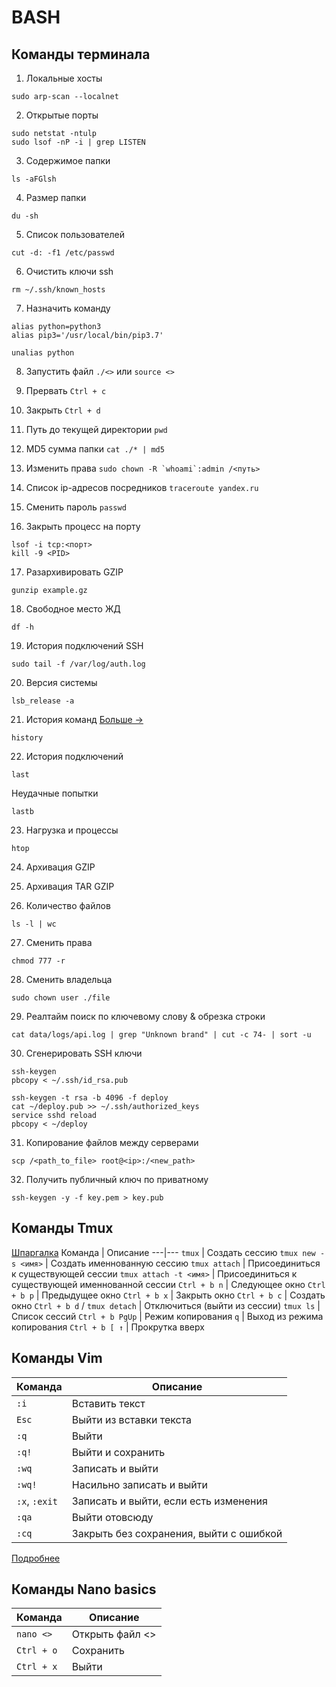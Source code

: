 # BASH
## Команды терминала
1. Локальные хосты
```
sudo arp-scan --localnet
```

2. Открытые порты
```
sudo netstat -ntulp
sudo lsof -nP -i | grep LISTEN
```

3. Содержимое папки
```
ls -aFGlsh
```

4. Размер папки
```
du -sh
```

5. Список пользователей
```
cut -d: -f1 /etc/passwd
```

6. Очистить ключи ssh
```
rm ~/.ssh/known_hosts
```

7. Назначить команду
```
alias python=python3
alias pip3='/usr/local/bin/pip3.7'
```
```
unalias python
```

8. Запустить файл
``` ./<> ``` или ``` source <> ```

9. Прервать
``` Ctrl + c ```

10. Закрыть
``` Ctrl + d ```

11. Путь до текущей директории
``` pwd ```

12. MD5 сумма папки
``` cat ./* | md5 ```

13. Изменить права
``` sudo chown -R `whoami`:admin /<путь> ```

14. Список ip-адресов посредников
``` traceroute yandex.ru ```

15. Сменить пароль
``` passwd ```

16. Закрыть процесс на порту
```
lsof -i tcp:<порт>
kill -9 <PID>
```

17. Разархивировать GZIP
```
gunzip example.gz
```

18. Свободное место ЖД
```
df -h
```

19. История подключений SSH
```
sudo tail -f /var/log/auth.log
```

20. Версия системы
```
lsb_release -a
```

21. История команд
[Больше →](https://losst.ru/istoriya-komand-linux)
```
history
```

22. История подключений
```
last
```

Неудачные попытки
```
lastb
```

23. Нагрузка и процессы
```
htop
```

24. Архивация GZIP

25. Архивация TAR GZIP

26. Количество файлов
```
ls -l | wc
```

27. Сменить права
```
chmod 777 -r
```

28. Сменить владельца
```
sudo chown user ./file
```

29. Реалтайм поиск по ключевому слову & обрезка строки
```
cat data/logs/api.log | grep "Unknown brand" | cut -c 74- | sort -u
```

30. Сгенерировать SSH ключи
```
ssh-keygen
pbcopy < ~/.ssh/id_rsa.pub
```

```
ssh-keygen -t rsa -b 4096 -f deploy
cat ~/deploy.pub >> ~/.ssh/authorized_keys
service sshd reload
pbcopy < ~/deploy
```

31. Копирование файлов между серверами
```
scp /<path_to_file> root@<ip>:/<new_path>
```

32. Получить публичный ключ по приватному
```
ssh-keygen -y -f key.pem > key.pub
```

## Команды Tmux
[Шпаргалка](https://habr.com/ru/post/126996/)
Команда | Описание
---|---
``` tmux ``` | Создать сессию
``` tmux new -s <имя> ``` | Создать именнованную сессию
``` tmux attach ``` | Присоединиться к существующей сессии
``` tmux attach -t <имя> ``` | Присоединиться к существующей именнованной сессии
``` Ctrl + b n ``` | Следующее окно
``` Ctrl + b p ``` | Предыдущее окно
``` Ctrl + b x ``` | Закрыть окно
``` Ctrl + b c ``` | Создать окно
``` Ctrl + b d ``` / ``` tmux detach ``` | Отключиться (выйти из сессии)
``` tmux ls ``` | Список сессий
``` Ctrl + b PgUp ``` | Режим копирования
``` q ``` | Выход из режима копирования
``` Ctrl + b [ ↑ ``` | Прокрутка вверх


## Команды Vim
Команда | Описание
---|---
``` :i ``` | Вставить текст
``` Esc ``` | Выйти из вставки текста
``` :q ``` | Выйти
``` :q! ``` | Выйти и сохранить
``` :wq ``` | Записать и выйти
``` :wq! ``` | Насильно записать и выйти
``` :x ```, ``` :exit ``` | Записать и выйти, если есть изменения
``` :qa ``` | Выйти отовсюду
``` :cq ``` | Закрыть без сохранения, выйти с ошибкой

[Подробнее](https://losst.ru/kak-polzovatsya-tekstovym-redaktorom-vim)


## Команды Nano basics
Команда | Описание
---|---
``` nano <> ``` | Открыть файл <>
``` Ctrl + o ``` | Сохранить
``` Ctrl + x ``` | Выйти